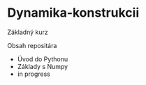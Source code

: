 # Dynamika-konstrukcii
Základný kurz

Obsah repositára

* Úvod do Pythonu
* Základy s Numpy
* in progress 
